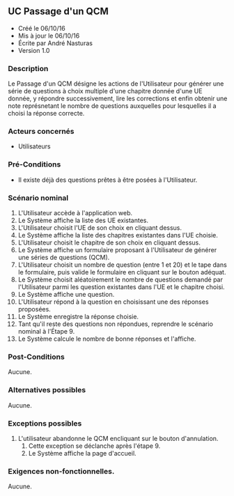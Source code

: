 ## UC Passage d'un QCM

* Créé le 06/10/16
* Mis à jour le 06/10/16
* Écrite par André Nasturas
* Version 1.0

### Description

Le Passage d'un QCM désigne les actions de l'Utilisateur pour générer une série de questions à choix multiple d'une chapitre donnée d'une UE donnée, y répondre successivement, lire les corrections et enfin obtenir une note représnetant le nombre de questions auxquelles pour lesquelles il a choisi la réponse correcte.

### Acteurs concernés

* Utilisateurs

### Pré-Conditions

* Il existe déjà des questions prêtes à être posées à l'Utilisateur.

### Scénario nominal

1. L'Utilisateur accède à l'application web.
2. Le Système affiche la liste des UE existantes.
3. L'Utilisateur choisit l'UE de son choix en cliquant dessus.
4. Le Système affiche la liste des chapitres existantes dans l'UE choisie.
5. L'Utilisateur choisit le chapitre de son choix en cliquant dessus.
6. Le Système affiche un formulaire proposant à l'Utilisateur de générer une séries de questions (QCM).
7. L'Utilisateur choisit un nombre de question (entre 1 et 20) et le tape dans le formulaire, puis valide le formulaire en cliquant sur le bouton adéquat.
8. Le Système choisit aléatoirement le nombre de questions demandé par l'Utilisateur parmi les question existantes dans l'UE et le chapitre choisi.
9. Le Système affiche une question.
10. L'Utilisateur répond à la question en choisissant une des réponses proposées.
11. Le Système enregistre la réponse choisie.
11. Tant qu'il reste des questions non répondues, reprendre le scénario nominal à l'Étape 9.
12. Le Système calcule le nombre de bonne réponses et l'affiche.

### Post-Conditions

Aucune.

### Alternatives possibles

Aucune.

### Exceptions possibles

1. L'utilisateur abandonne le QCM encliquant sur le bouton d'annulation.
    1. Cette exception se déclanche après l'étape 9.
    2. Le Système affiche la page d'accueil.

### Exigences non-fonctionnelles.

Aucune.

